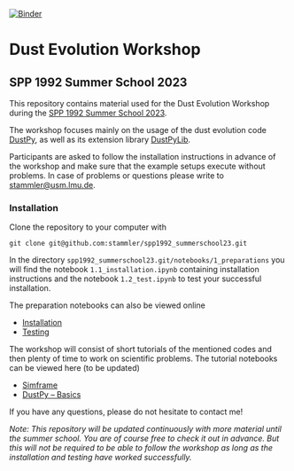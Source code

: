 [![Binder](https://mybinder.org/badge_logo.svg)](https://mybinder.org/v2/gh/stammler/spp1992_summerschool23/HEAD)

# Dust Evolution Workshop
## SPP 1992 Summer School 2023

This repository contains material used for the Dust Evolution Workshop during the [SPP 1992 Summer School 2023](https://www-astro.physik.tu-berlin.de/exoplanet-diversity/spp-1992-summer-school-2023/).

The workshop focuses mainly on the usage of the dust evolution code [DustPy](https://stammler.github.io/dustpy/), as well as its extension library [DustPyLib](https://dustpylib.readthedocs.io/en/latest/).

Participants are asked to follow the installation instructions in advance of the workshop and make sure that the example setups execute without problems. In case of problems or questions please write to [stammler@usm.lmu.de](mailto:stammler@usm.lmu.de).

### Installation

Clone the repository to your computer with

`git clone git@github.com:stammler/spp1992_summerschool23.git`

In the directory `spp1992_summerschool23.git/notebooks/1_preparations` you will find the notebook `1.1_installation.ipynb` containing installation instructions and the notebook `1.2_test.ipynb` to test your successful installation.

The preparation notebooks can also be viewed online

* [Installation](https://github.com/stammler/spp1992_summerschool23/blob/main/notebooks/1_preparations/1.1_installation.ipynb)
* [Testing](https://github.com/stammler/spp1992_summerschool23/blob/main/notebooks/1_preparations/1.2_test.ipynb)

The workshop will consist of short tutorials of the mentioned codes and then plenty of time to work on scientific problems. The tutorial notebooks can be viewed here (to be updated)

* [Simframe](https://github.com/stammler/spp1992_summerschool23/blob/main/notebooks/2_tutorial/2.1_simframe.ipynb)
* [DustPy – Basics](https://github.com/stammler/spp1992_summerschool23/blob/main/notebooks/2_tutorial/2.2_dustpy_basics.ipynb)

If you have any questions, please do not hesitate to contact me!

_Note: This repository will be updated continuously with more material until the summer school. You are of course free to check it out in advance. But this will not be required to be able to follow the workshop as long as the installation and testing have worked successfully._